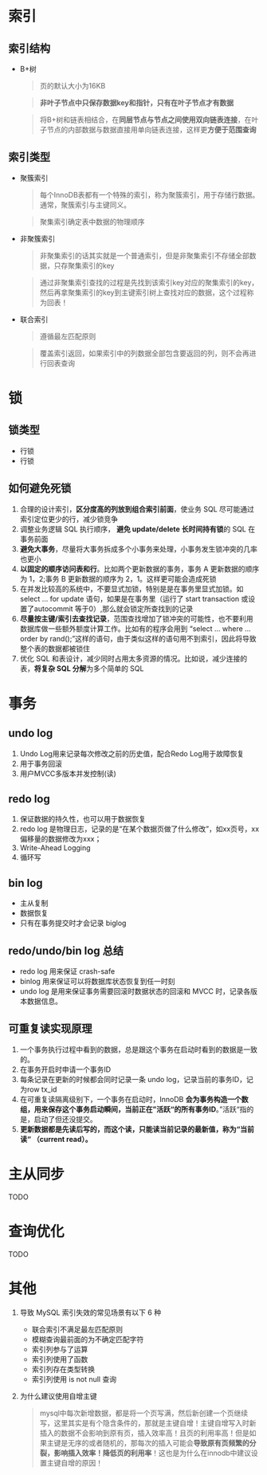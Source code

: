 # 索引
## 索引结构
- B+树
  > 页的默认大小为16KB

  > **非叶子节点中只保存数据key和指针，只有在叶子节点才有数据**

  > 将B+树和链表相结合，在**同层节点与节点之间使用双向链表连接**，在叶子节点的内部数据与数据直接用单向链表连接，这样更**方便于范围查询**

## 索引类型
- 聚簇索引
  > 每个InnoDB表都有一个特殊的索引，称为聚簇索引，用于存储行数据。通常，聚簇索引与主键同义。

  > 聚集索引确定表中数据的物理顺序

- 非聚簇索引
  > 非聚集索引的话其实就是一个普通索引，但是非聚集索引不存储全部数据，只存聚集索引的key

  > 通过非聚集索引查找的过程是先找到该索引key对应的聚集索引的key，然后再拿聚集索引的key到主键索引树上查找对应的数据，这个过程称为回表！

- 联合索引
  > 遵循最左匹配原则

  > 覆盖索引返回，如果索引中的列数据全部包含要返回的列，则不会再进行回表查询

# 锁
## 锁类型
  - 行锁
  - 行锁
## 如何避免死锁
  1. 合理的设计索引，**区分度高的列放到组合索引前面**，使业务 SQL 尽可能通过索引定位更少的行，减少锁竞争
  2. 调整业务逻辑 SQL 执行顺序， **避免 update/delete 长时间持有锁**的 SQL 在事务前面
  3. **避免大事务**，尽量将大事务拆成多个小事务来处理，小事务发生锁冲突的几率也更小
  4. **以固定的顺序访问表和行**。比如两个更新数据的事务，事务 A 更新数据的顺序为 1，2;事务 B 更新数据的顺序为 2，1。这样更可能会造成死锁
  5. 在并发比较高的系统中，不要显式加锁，特别是是在事务里显式加锁。如 select … for update 语句，如果是在事务里（运行了 start transaction 或设置了autocommit 等于0）,那么就会锁定所查找到的记录
  6. **尽量按主键/索引去查找记录**，范围查找增加了锁冲突的可能性，也不要利用数据库做一些额外额度计算工作。比如有的程序会用到 “select … where … order by rand();”这样的语句，由于类似这样的语句用不到索引，因此将导致整个表的数据都被锁住
  7. 优化 SQL 和表设计，减少同时占用太多资源的情况。比如说，减少连接的表，**将复杂 SQL 分解**为多个简单的 SQL

# 事务
## undo log
  1. Undo Log用来记录每次修改之前的历史值，配合Redo Log用于故障恢复
  2. 用于事务回滚
  3. 用户MVCC多版本并发控制(读)

## redo log
  1. 保证数据的持久性，也可以用于数据恢复
  2. redo log 是物理日志，记录的是“在某个数据页做了什么修改”，如xx页号，xx偏移量的数据修改为xxx；
  3. Write-Ahead Logging
  4. 循环写

## bin log
  - 主从复制
  - 数据恢复
  - 只有在事务提交时才会记录 biglog

## redo/undo/bin log 总结
  - redo log 用来保证 crash-safe
  - binlog 用来保证可以将数据库状态恢复到任一时刻
  - undo log 是用来保证事务需要回滚时数据状态的回滚和 MVCC 时，记录各版本数据信息。

## 可重复读实现原理
  1. 一个事务执行过程中看到的数据，总是跟这个事务在启动时看到的数据是一致的。
  2. 在事务开启时申请一个事务ID
  3. 每条记录在更新的时候都会同时记录一条 undo log，记录当前的事务ID，记为row tx_id
  4. 在可重复读隔离级别下，一个事务在启动时，InnoDB **会为事务构造一个数组，用来保存这个事务启动瞬间，当前正在”活跃“的所有事务ID**。”活跃“指的是，启动了但还没提交。
  5. **更新数据都是先读后写的，而这个读，只能读当前记录的最新值，称为“当前读“ （current read）。**

# 主从同步
TODO

# 查询优化
TODO

# 其他
1. 导致 MySQL 索引失效的常见场景有以下 6 种
    - 联合索引不满足最左匹配原则  
    - 模糊查询最前面的为不确定匹配字符  
    - 索引列参与了运算
    - 索引列使用了函数
    - 索引列存在类型转换
    - 索引列使用 is not null 查询

2. 为什么建议使用自增主键
   > mysql中每次新增数据，都是将一个页写满，然后新创建一个页继续写，这里其实是有个隐含条件的，那就是主键自增！主键自增写入时新插入的数据不会影响到原有页，插入效率高！且页的利用率高！但是如果主键是无序的或者随机的，那每次的插入可能会**导致原有页频繁的分裂，影响插入效率！降低页的利用率**！这也是为什么在innodb中建议设置主键自增的原因！